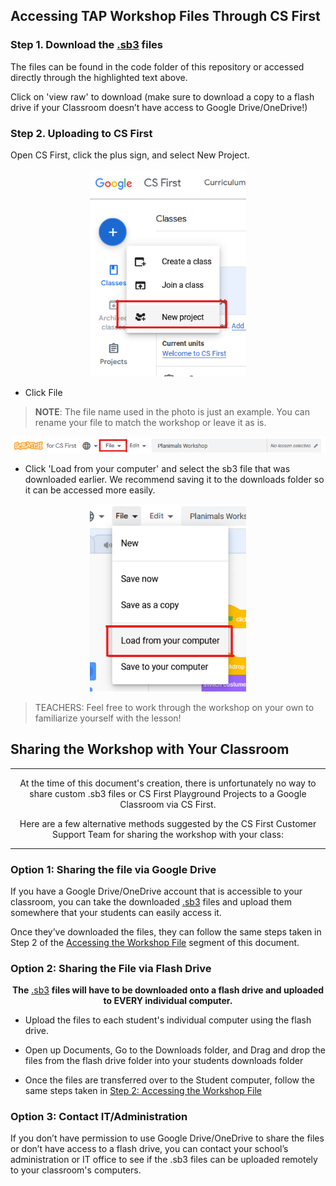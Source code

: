 ## Accessing TAP Workshop Files Through CS First
[//]: # (Feel free to adjust the file to suit your projects needs)

### Step 1. Download the [.sb3](/Code) files

<!--- INSERT YOUR OWN .sb3 FILE IN THE PARENTHESIS!! THIS IS 1/3 LINKS YOU MUST REPLACE--->

The files can be found in the code folder of this repository or accessed directly through the highlighted text above. 

Click on 'view raw' to download (make sure to download a copy to a flash drive if your Classroom doesn’t have access to Google Drive/OneDrive!)

### Step 2. Uploading to CS First

Open CS First, click the plus sign, and select New Project.
  
<p align="center">
<img src = "/Documents/tutorial/CS FIRST/CS First Media/cs first new project.png" width="250">
</p>

- Click File

> <b>NOTE</b>: The file name used in the photo is just an example. You can rename your file to match the workshop or leave it as is.


<p align="center">
<img src = "/Documents/tutorial/CS FIRST/CS First Media/csfirst file.png" width="700">
</p>


- Click 'Load from your computer' and select the sb3 file that was downloaded earlier. We recommend saving it to the downloads folder so it can be accessed more easily.


<p align="center">
<img src = "/Documents/tutorial/CS FIRST/CS First Media/csfirst load from computer.png" width="250">
</p>

>TEACHERS: Feel free to work through the workshop on your own to familiarize yourself with the lesson!


## Sharing the Workshop with Your Classroom

---

<p align="center">
At the time of this document's creation, there is unfortunately no way to share custom .sb3 files or CS First Playground Projects to a Google Classroom via CS First. 
</p>
<p align="center">
Here are a few alternative methods suggested by the CS First Customer Support Team for sharing the workshop with your class:
</p>

---

### Option 1: Sharing the file via Google Drive

If you have a Google Drive/OneDrive account that is accessible to your classroom, you can take the downloaded [.sb3](/Code) files and upload them somewhere that your students can easily access it. 

<!--- CONTRIBUTORS: REPLACE THIS LINK 2/3--->

Once they’ve downloaded the files, they can follow the same steps taken in Step 2 of the [Accessing the Workshop File](#step-2-uploading-to-cs-first) segment of this document. 

### Option 2: Sharing the File via Flash Drive

<p align="center" >
<b>The</b> <a href="https://github.com/TAP-GGC/NinjaTurtles/tree/main/Code">.sb3</a> <b>files will have to be downloaded onto a flash drive and uploaded to EVERY individual computer.</b>
</p> 

<!--- CONTRIBUTORS: REPLACE THIS LINK 3/3 --->

* Upload the files to each student's individual computer using the flash drive. 

* Open up Documents, Go to the Downloads folder, and Drag and drop the files from the flash drive folder into your students downloads folder

* Once the files are transferred over to the Student computer, follow the same steps taken in [Step 2: Accessing the Workshop File](#step-2-uploading-to-cs-first) 

### Option 3: Contact IT/Administration

If you don’t have permission to use Google Drive/OneDrive to share the files or don’t have access to a flash drive, you can contact your school’s administration or IT office to see if the .sb3 files can be uploaded remotely to your classroom's computers. 



